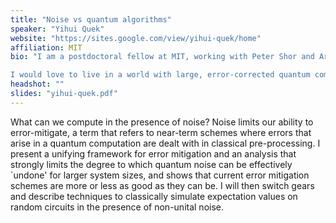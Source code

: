 ```yaml
---
title: "Noise vs quantum algorithms"
speaker: "Yihui Quek"
website: "https://sites.google.com/view/yihui-quek/home"
affiliation: MIT
bio: "I am a postdoctoral fellow at MIT, working with Peter Shor and Aram Harrow. Previously I was a long-term visitor at the Simons Institute for the Theory of Computing, a Harvard Quantum Initiative research fellow at Harvard University and a Alexander von Humboldt fellow at the Free University of Berlin. And even before that I completed my PhD at Stanford University and Bachelor's at MIT. 

I would love to live in a world with large, error-corrected quantum computers. But right now we only have noisy, small ones.  To illuminate paths or dead-ends towards that goal, much of my work involves applying information and complexity theory to open up new classical-quantum gaps, or study the limitations of near-term quantum devices. I strongly believe that scrutinizing theoretical physics through a computational lens will lead to its next paradigm shift."
headshot: ""
slides: "yihui-quek.pdf"
---
```


What can we compute in the presence of noise? Noise limits our ability to error-mitigate, a term that refers to near-term schemes where errors that arise in a quantum computation are dealt with in classical pre-processing. I present a unifying framework for error mitigation and an analysis that strongly limits the degree to which quantum noise can be effectively `undone' for larger system sizes, and shows that current error mitigation schemes are more or less as good as they can be. I will then switch gears and describe techniques to classically simulate expectation values on random circuits in the presence of non-unital noise.

